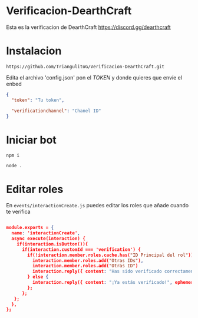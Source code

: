# Verificacion-DearthCraft
Esta es la verificacion de DearthCraft https://discord.gg/dearthcraft

# Instalacion
```text
https://github.com/TriangulitoG/Verificacion-DearthCraft.git
```

Edita el archivo 'config.json' pon el *TOKEN* y donde quieres que envíe el enbed

```json
{
  "token": "Tu token",

  "verificationchannel": "Chanel ID"
}
```
# Iniciar bot

```text
npm i
```
```text
node .
```
# Editar roles

En `events/interactionCreate.js` puedes editar los roles que añade cuando te verifica

```json

module.exports = {
  name: 'interactionCreate',
  async execute(interaction) {
    if(interaction.isButton()){
      if(interaction.customId === 'verification') {
        if(!interaction.member.roles.cache.has("ID Principal del rol")) {
          interaction.member.roles.add("Otras IDs"),
          interaction.member.roles.add("Otras ID")
          interaction.reply({ content: "Has sido verificado correctamente!", ephemeral: true })
        } else {
          interaction.reply({ content: "¡Ya estás verificado!", ephemeral: true })
        };
      };
   };
  },
};

```
